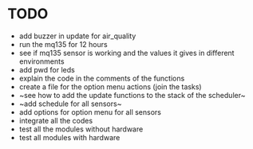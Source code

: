 # TODO
- add buzzer in update for air_quality
- run the mq135 for 12 hours
- see if mq135 sensor is working and the values it gives in different environments
- add pwd for leds
- explain the code in the comments of the functions
- create a file for the option menu actions (join the tasks)
- ~see how to add the update functions to the stack of the scheduler~
- ~add schedule for all sensors~
- add options for option menu for all sensors
- integrate all the codes
- test all the modules without hardware
- test all modules with hardware
